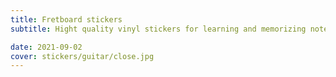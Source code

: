 ```yaml
---
title: Fretboard stickers
subtitle: Hight quality vinyl stickers for learning and memorizing notes on fretted string instruments

date: 2021-09-02
cover: stickers/guitar/close.jpg
---
```

